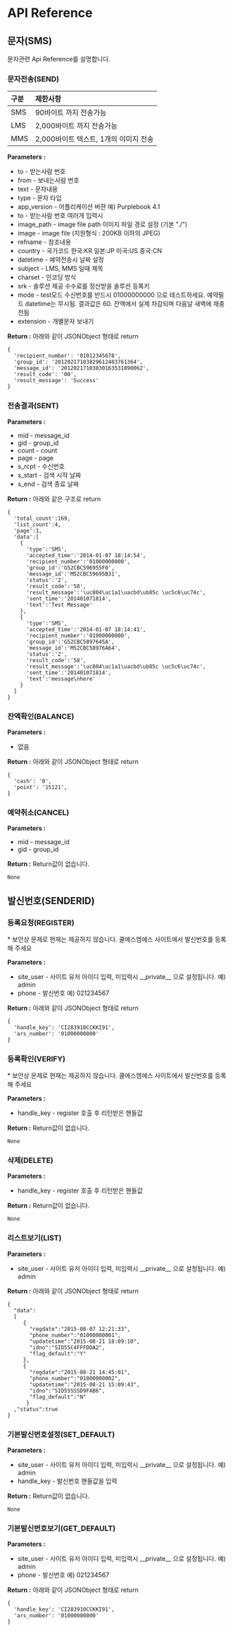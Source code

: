 # API Reference



## 문자\(SMS\)

문자관련 Api Reference를 설명합니다.

### 문자전송\(SEND\)

| 구분 | 제한사항 |
| :--- | :--- |
| SMS | 90바이트 까지 전송가능 |
| LMS | 2,000바이트 까지 전송가능 |
| MMS | 2,000바이트 텍스트, 1개의 이미지 전송   |

**Parameters :**        

* to - 받는사람 번호
* from - 보내는사람 번호
* text - 문자내용
* type - 문자 타입
* app\_version - 어플리케이션 버젼 예\) Purplebook 4.1
* to - 받는사람 번호 여러개 입력시
* image\_path - image file path 이미지 파일 경로 설정 \(기본 "./"\)
* image - image file \(지원형식 : 200KB 이하의 JPEG\)
* refname - 참조내용
* country - 국가코드 한국:KR 일본:JP 미국:US 중국:CN
* datetime - 예약전송시 날짜 설정        
* subject - LMS, MMS 일때 제목        
* charset - 인코딩 방식
* srk - 솔루션 제공 수수료를 정산받을 솔루션 등록키
* mode - test모드 수신번호를 반드시 01000000000 으로 테스트하세요. 예약필드 datetime는 무시됨. 결과값은 60. 잔액에서 실제 차감되며 다음날 새벽에 재충전됨
* extension - 개별문자 보내기        

**Return :** 아래와 같이 JSONObject 형태로 return

```text
{
  'recipient_number': '01012345678',
  'group_id': '20120217103829612403761364',
  'message_id': '20120217103830163531890062',
  'result_code': '00',
  'result_message': 'Success'
}
```

### 전송결과\(SENT\)

**Parameters :**

* mid - message\_id 
* gid - group\_id
* count - count
* page - page
* s\_rcpt - 수신번호
* s\_start - 검색 시작 날짜
* s\_end - 검색 종료 날짜

**Return :** 아래와 같은 구조로 return

```text
{
  'total_count':169,
  'list_count':4,
  'page':1,
  'data':[
    {
      'type':'SMS',
      'accepted_time':'2014-01-07 18:14:54',
      'recipient_number':'01000000000',
      'group_id':'G52CBC596955F0',
      'message_id':'M52CBC59695B31',
      'status':'2',
      'result_code':'58',
      'result_message':'\uc804\uc1a1\uacbd\ub85c \uc5c6\uc74c',
      'sent_time':'201401071814',
      'text':'Test Message'
    },
    {
      'type':'SMS',
      'accepted_time':'2014-01-07 18:14:41',
      'recipient_number':'01000000000',
      'group_id':'G52CBC5897645A',
      'message_id':'M52CBC58976A64',
      'status':'2',
      'result_code':'58',
      'result_message':'\uc804\uc1a1\uacbd\ub85c \uc5c6\uc74c',
      'sent_time':'201401071814',
      'text':'message\nhere'
    }
  ]
}
```

### 잔액확인\(BALANCE\)

**Parameters :**

* 없음

**Return :**  아래와 같이 JSONObject 형태로 return             

```text
{
  'cash': '0',
  'point': '15121',  
}
```

### 예약취소\(CANCEL\)

**Parameters :**

* mid - message\_id
* gid - group\_id

**Return :** Return값이 없습니다.

```text
None
```

## 발신번호\(SENDERID\)

### 등록요청\(REGISTER\)

\* 보안상 문제로 현재는 제공하지 않습니다. 쿨에스엠에스 사이트에서 발신번호를 등록해 주세요

**Parameters :**        

* site\_user - 사이트 유저 아이디 입력, 미입력시 \_\_private\_\_ 으로 설정됩니다. 예\) admin
* phone - 발신번호 예\) 021234567 

**Return :** 아래와 같이 JSONObject 형태로 return

```text
{
  'handle_key': 'CI283910CCKKI91',
  'ars_number': '01000000000'
}
```

### 등록확인\(VERIFY\)

\* 보안상 문제로 현재는 제공하지 않습니다. 쿨에스엠에스 사이트에서 발신번호를 등록해 주세요

**Parameters :**        

* handle\_key - register 호출 후 리턴받은 핸들값

**Return :** Return값이 없습니다.

```text
None
```

### 삭제\(DELETE\)

**Parameters :**        

* handle\_key - register 호출 후 리턴받은 핸들값

**Return :** Return값이 없습니다.

```text
None
```

### 리스트보기\(LIST\)

**Parameters :**        

* site\_user - 사이트 유저 아이디 입력, 미입력시 \_\_private\_\_ 으로 설정됩니다. 예\) admin

**Return :** 아래와 같이 JSONObject 형태로 return

```text
{
  "data":
  [
     {
       "regdate":"2015-08-07 12:21:33",
       "phone_number":"01000000001",
       "updatetime":"2015-08-21 18:09:10",
       "idno":"SID55C4FFFDDA2",
       "flag_default":"Y"
     },
     {
       "regdate":"2015-08-21 14:45:01",
       "phone_number":"01000000002",
       "updatetime":"2015-08-21 15:09:43",
       "idno":"SID55SSSD9FAB6",
       "flag_default":"N"
      }
  ,"status":true
}
```

### 기본발신번호설정\(SET\_DEFAULT\)

**Parameters :**        

* site\_user - 사이트 유저 아이디 입력, 미입력시 \_\_private\_\_ 으로 설정됩니다. 예\) admin
* handle\_key - 발신번호 핸들값을 입력

**Return :** Return값이 없습니다.

```text
None
```

### 기본발신번호보기\(GET\_DEFAULT\)

**Parameters :**        

* site\_user - 사이트 유저 아이디 입력, 미입력시 \_\_private\_\_ 으로 설정됩니다. 예\) admin
* phone - 발신번호 예\) 021234567 

**Return :** 아래와 같이 JSONObject 형태로 return

```text
{
  'handle_key': 'CI283910CCKKI91',
  'ars_number': '01000000000'
}
```

